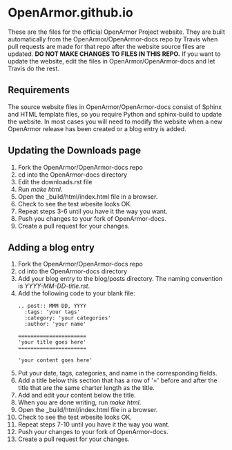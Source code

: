 # OpenArmor.github.io

These are the files for the official OpenArmor Project website. They are built automatically 
from the OpenArmor/OpenArmor-docs repo by Travis when pull requests are made for that repo 
after the website source files are updated.  **DO NOT MAKE CHANGES TO FILES IN THIS REPO.**
If you want to update the website, edit the files in OpenArmor/OpenArmor-docs and let Travis do the
rest.

## Requirements

The source website files in OpenArmor/OpenArmor-docs consist of Sphinx and HTML template files, 
so you require Python and sphinx-build to update the website. In most cases you will 
need to modify the website when a new OpenArmor release has been created or a blog entry is 
added.

## Updating the Downloads page

1. Fork the OpenArmor/OpenArmor-docs repo
2. cd into the OpenArmor-docs directory
3. Edit the downloads.rst file
4. Run *make html*.
5. Open the _build/html/index.html file in a browser.
6. Check to see the test wbesite looks OK.
7. Repeat steps 3-6 until you have it the way you want.
8. Push you changes to your fork of OpenArmor-docs.
9. Create a pull request for your changes.

## Adding a blog entry

1. Fork the OpenArmor/OpenArmor-docs repo
2. cd into the OpenArmor-docs directory
3. Add your blog entry to the blog/posts directory. The naming convention is *YYYY-MM-DD-title.rst*.
4. Add the following code to your blank file: 
    ```
    .. post:: MMM DD, YYYY
      :tags: 'your tags'
      :category: 'your categories'
      :author: 'your name'
      
   ======================
   'your title goes here'
   ======================
   
   'your content goes here'
    ```
5. Put your date, tags, categories, and name in the corresponding fields.
6. Add a title below this section that has a row of '=' before and after the title that are the same charter length as the title.
7. Add and edit your content below the title.
8. When you are done writing, run *make html*.
9. Open the _build/html/index.html file in a browser.
10. Check to see the test wbesite looks OK.
11. Repeat steps 7-10 until you have it the way you want.
12. Push your changes to your fork of OpenArmor-docs.
13. Create a pull request for your changes.
